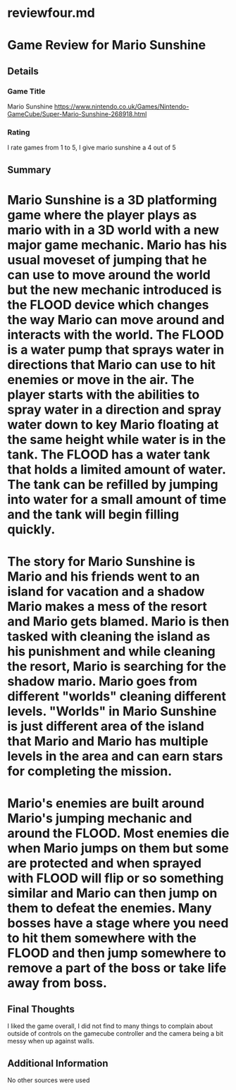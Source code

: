 # reviewfour.md
# Game Review for Mario Sunshine

## Details

### Game Title
Mario Sunshine https://www.nintendo.co.uk/Games/Nintendo-GameCube/Super-Mario-Sunshine-268918.html

### Rating
I rate games from 1 to 5, I give mario sunshine a 4 out of 5

## Summary
# Mario Sunshine is a 3D platforming game where the player plays as mario with in a 3D world with a new major game mechanic. Mario has his usual moveset of jumping that he can use to move around the world but the new mechanic introduced is the FLOOD device which changes the way Mario can move around and interacts with the world. The FLOOD is a water pump that sprays water in directions that Mario can use to hit enemies or move in the air. The player starts with the abilities to spray water in a direction and spray water down to key Mario floating at the same height while water is in the tank. The FLOOD has a water tank that holds a limited amount of water. The tank can be refilled by jumping into water for a small amount of time and the tank will begin filling quickly. 
# The story for Mario Sunshine is Mario and his friends went to an island for vacation and a shadow Mario makes a mess of the resort and Mario gets blamed. Mario is then tasked with cleaning the island as his punishment and while cleaning the resort, Mario is searching for the shadow mario. Mario goes from different "worlds" cleaning different levels. "Worlds" in Mario Sunshine is just different area of the island that Mario and Mario has multiple levels in the area and can earn stars for completing the mission. 
# Mario's enemies are built around Mario's jumping mechanic and around the FLOOD. Most enemies die when Mario jumps on them but some are protected and when sprayed with FLOOD will flip or so something similar and Mario can then jump on them to defeat the enemies. Many bosses have a stage where you need to hit them somewhere with the FLOOD and then jump somewhere to remove a part of the boss or take life away from boss. 
## Final Thoughts
I liked the game overall, I did not find to many things to complain about outside of controls on the gamecube controller and the camera being a bit messy when up against walls.
## Additional Information
No other sources were used 
